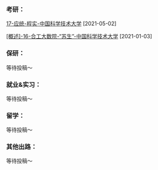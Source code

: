 ### 考研：

[17-应统-程实-中国科学技术大学](升学就业/数学科学学院/17-应统-程实.md) [2021-05-02]

[[概述]-16-合工大数院-“苏生”-中国科学技术大学](升学就业/数学科学学院/16-数学-苏生.md) [2021-01-03]

### 保研：

等待投稿～

### 就业&实习：

等待投稿～

### 留学：

等待投稿～

### 其他出路：

等待投稿～